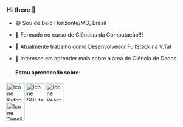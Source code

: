 ### Hi there 👋

<!--
**erikfelipe/erikfelipe** is a ✨ _special_ ✨ repository because its `README.md` (this file) appears on your GitHub profile.

Here are some ideas to get you started:

- 🔭 I’m currently working on ...
- 🌱 I’m currently learning ...
- 👯 I’m looking to collaborate on ...
- 🤔 I’m looking for help with ...
- 💬 Ask me about ...
- 📫 How to reach me: ...
- 😄 Pronouns: ...
- ⚡ Fun fact: ...
-->
- 😄 Sou de Belo Horizonte/MG, Brasil
- 🧠 Formado no curso de Ciências da Computação!!!
- 🔭 Atualmente trabalho como Desenvolvedor FullStack na V.Tal
- 🎲 Interesse em aprender mais sobre a área de Ciência de Dados

  #### Estou aprendendo sobre:
[<img height="48px" width="48px" alt="Icone Python" src="https://skillicons.dev/icons?i=py"/>](https://www.python.org/)
[<img height="48px" width="48px" alt="Icone SQLite" src="https://skillicons.dev/icons?i=sqlite"/>](https://www.sqlite.org/index.html)
[<img height="48px" width="48px" alt="Icone React" src="https://skillicons.dev/icons?i=react"/>](https://pt-br.react.dev)  
[<img height="48px" width="48px" alt="Icone TypeScript" src="https://skillicons.dev/icons?i=ts"/>](https://www.typescriptlang.org/pt/)


